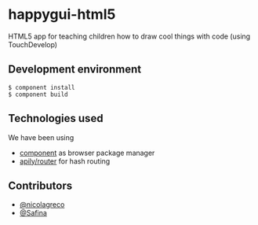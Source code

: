 happygui-html5
==============

HTML5 app for teaching children how to draw cool things with code (using TouchDevelop)

## Development environment

    $ component install
    $ component build

## Technologies used

We have been using

- [component](https://github.com/component/component) as browser package manager
- [apily/router](https://github.com/apily/router) for hash routing

## Contributors

- [@nicolagreco](https://github.com/nicolagreco)
- [@Safina](https://github.com/safina)